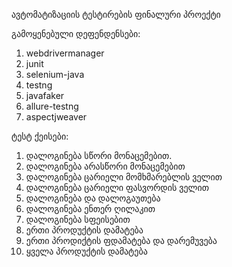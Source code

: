 ავტომატიზაციის ტესტირების ფინალური პროექტი

გამოყენებული დეფენდენსები:
1. webdrivermanager 
2. junit 
3. selenium-java 
4. testng 
5. javafaker
6. allure-testng
7. aspectjweaver

ტესტ ქეისები:
1. დალოგინება სწორი მონაცემებით. 
2. დალოგინება არასწორი მონაცემებით
3. დალოგინება ცარიელი მომხმარებლის ველით
4. დალოგინება ცარიელი ფასვორდის ველით 
5. დალოგინება და დალოგაუთება
6. დალოგინება ენთერ ღილაკით 
7. დალოგინება სფეისებით
8. ერთი პროდუქტის დამატება 
9. ერთი პროდიქტის ფდამატება და დარემუვება
10. ყველა პროდუქტის დამატება
